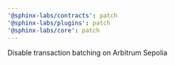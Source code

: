 ```yaml
---
'@sphinx-labs/contracts': patch
'@sphinx-labs/plugins': patch
'@sphinx-labs/core': patch
---
```


Disable transaction batching on Arbitrum Sepolia
